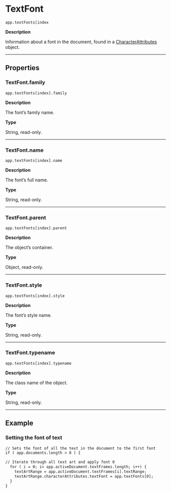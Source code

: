# TextFont

`app.textFonts[index`

**Description**

Information about a font in the document, found in a [CharacterAttributes](CharacterAttributes.md#jsobjref-characterattributes) object.

---

## Properties

### TextFont.family

`app.textFonts[index].family`

**Description**

The font’s family name.

**Type**

String, read-only.

---

### TextFont.name

`app.textFonts[index].name`

**Description**

The font’s full name.

**Type**

String, read-only.

---

### TextFont.parent

`app.textFonts[index].parent`

**Description**

The object’s container.

**Type**

Object, read-only.

---

### TextFont.style

`app.textFonts[index].style`

**Description**

The font’s style name.

**Type**

String, read-only.

---

### TextFont.typename

`app.textFonts[index].typename`

**Description**

The class name of the object.

**Type**

String, read-only.

---

## Example

### Setting the font of text

```default
// Sets the font of all the text in the document to the first font
if ( app.documents.length > 0 ) {

// Iterate through all text art and apply font 0
  for ( i = 0; i< app.activeDocument.textFrames.length; i++) {
    textArtRange = app.activeDocument.textFrames[i].textRange;
    textArtRange.characterAttributes.textFont = app.textFonts[0];
  }
}
```
